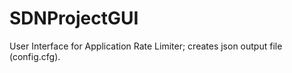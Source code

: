 SDNProjectGUI
=============

User Interface for Application Rate Limiter; creates json output file (config.cfg).

